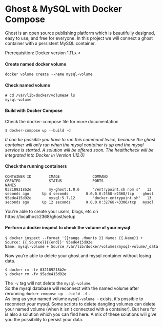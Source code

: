 # Ghost & MySQL with Docker Compose

Ghost is an open source publishing platform which is beautifully designed, easy to use, and free for everyone.
In this project we will connect a ghost container with a persistent MySQL container.

Prerequisition: Docker version 1.11.x <

#### Create named docker volume
```
docker volume create --name mysql-volume
```

#### Check named volume
```
# cd /var/lib/docker/volumes# ls
mysql-volume
```

#### Build with Docker Compose
Check the docker-compose file for more documentation
```
$ docker-compose up --build -d
```
*It can be possible you have to run this command twice, because the ghost container will only run when the mysql container is up and the mysql service is started. A solution will be offered soon. The healthcheck will be integrated into Docker in Version 1.12.0)* 

#### Check the running containers
```
CONTAINER ID        IMAGE               COMMAND                  CREATED             STATUS              PORTS                     NAMES
032189218b2e        my-ghost:1.0.0      "/entrypoint.sh npm s"   13 seconds ago      Up 4 seconds        0.0.0.0:2368->2368/tcp    ghost
95ede415d92e        mysql:5.7.12        "docker-entrypoint.sh"   13 seconds ago      Up 12 seconds       0.0.0.0:32768->3306/tcp   mysql
```
You're able to create your users, blogs, etc on https://localhost:2368/ghost/setup
#### Perform a docker inspect to check the volume of your mysql
```
$ docker inspect --format '{{range .Mounts }} Name: {{.Name}} + Source: {{.Source}}{{end}}' 95ede415d92e
Name: mysql-volume + Source /var/lib/docker/volumes/mysql-volume/_data
```

Now you're able to delete your ghost and mysql container without losing data. 
```
$ docker rm -fv 032189218b2e
$ docker rm -fv 95ede415d92e
```
The ```-v``` tag will not delete the ```mysql-volume```.  
So the mysql database will reconnect with the named volume after rerunning ```docker-compose up --build -d ```.  
As long as your named volume  ```mysql-volume ```- exists, it's possible to reconnect your mysql. 
Some scripts to delete dangling volumes can delete your named volume (when it isn't connected with a container). 
But here for is also a solution which you can find here. 
A mix of these solutions will give you the possibility to persist your data. 
